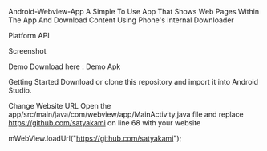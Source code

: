 Android-Webview-App
A Simple To Use App That Shows Web Pages Within The App And Download Content Using Phone's Internal Downloader

Platform API

Screenshot


Demo
Download here : Demo Apk

Getting Started
Download or clone this repository and import it into Android Studio.

Change Website URL
Open the app/src/main/java/com/webview/app/MainActivity.java file and replace https://github.com/satyakami on line 68 with your website

mWebView.loadUrl("https://github.com/satyakami");

